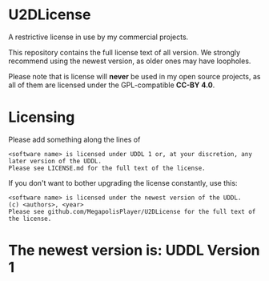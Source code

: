 # U2DLicense

A restrictive license in use by my commercial projects.

This repository contains the full license text of all version. We strongly recommend using the newest version, as older ones may have loopholes.

Please note that is license will **never** be used in my open source projects, as all of them are licensed under the GPL-compatible **CC-BY 4.0**.

# Licensing

Please add something along the lines of
```
<software name> is licensed under UDDL 1 or, at your discretion, any later version of the UDDL.
Please see LICENSE.md for the full text of the license.
```

If you don't want to bother upgrading the license constantly, use this:
```
<software name> is licensed under the newest version of the UDDL.
(c) <authors>, <year>
Please see github.com/MegapolisPlayer/U2DLicense for the full text of the license.
```

# The newest version is: UDDL Version 1
